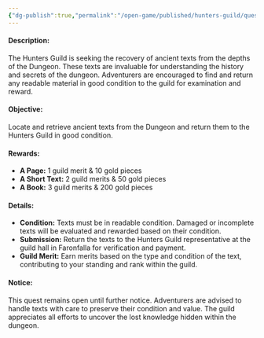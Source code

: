 ```yaml
---
{"dg-publish":true,"permalink":"/open-game/published/hunters-guild/quests/standing-quests/recovery/"}
---
```



#### Description:
The Hunters Guild is seeking the recovery of ancient texts from the depths of the Dungeon. These texts are invaluable for understanding the history and secrets of the dungeon. Adventurers are encouraged to find and return any readable material in good condition to the guild for examination and reward.

#### Objective:
Locate and retrieve ancient texts from the Dungeon and return them to the Hunters Guild in good condition.

#### Rewards:
- **A Page:** 1 guild merit & 10 gold pieces
- **A Short Text:** 2 guild merits & 50 gold pieces
- **A Book:** 3 guild merits & 200 gold pieces

#### Details:
- **Condition:** Texts must be in readable condition. Damaged or incomplete texts will be evaluated and rewarded based on their condition.
- **Submission:** Return the texts to the Hunters Guild representative at the guild hall in Faronfalla for verification and payment.
- **Guild Merit:** Earn merits based on the type and condition of the text, contributing to your standing and rank within the guild.

#### Notice:
This quest remains open until further notice. Adventurers are advised to handle texts with care to preserve their condition and value. The guild appreciates all efforts to uncover the lost knowledge hidden within the dungeon.